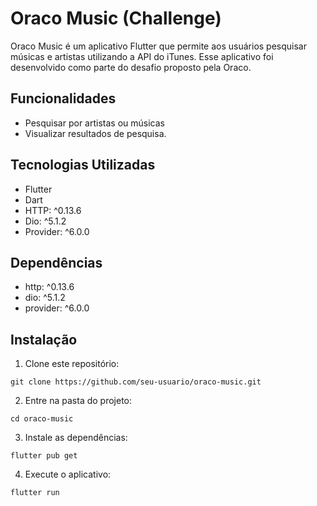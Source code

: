 # Oraco Music (Challenge)

Oraco Music é um aplicativo Flutter que permite aos usuários pesquisar músicas e artistas utilizando a API do iTunes. Esse aplicativo foi desenvolvido como parte do desafio proposto pela Oraco.

## Funcionalidades

- Pesquisar por artistas ou músicas
- Visualizar resultados de pesquisa.

## Tecnologias Utilizadas

- Flutter
- Dart
- HTTP: ^0.13.6
- Dio: ^5.1.2
- Provider: ^6.0.0

## Dependências

- http: ^0.13.6
- dio: ^5.1.2
- provider: ^6.0.0

## Instalação

1. Clone este repositório:
```
git clone https://github.com/seu-usuario/oraco-music.git
```
2. Entre na pasta do projeto:
```
cd oraco-music
```
3. Instale as dependências:
```
flutter pub get
```
4. Execute o aplicativo:
```
flutter run
```

